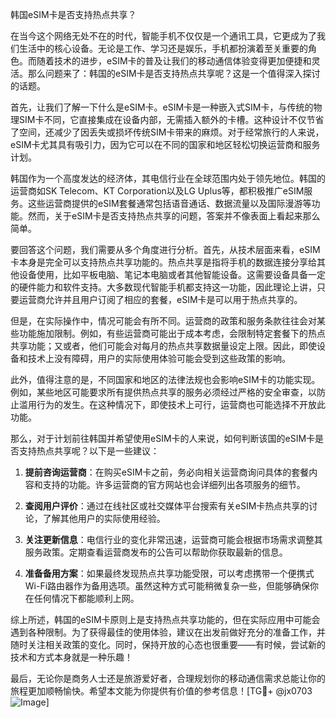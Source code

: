 韩国eSIM卡是否支持热点共享？

在当今这个网络无处不在的时代，智能手机不仅仅是一个通讯工具，它更成为了我们生活中的核心设备。无论是工作、学习还是娱乐，手机都扮演着至关重要的角色。而随着技术的进步，eSIM卡的普及让我们的移动通信体验变得更加便捷和灵活。那么问题来了：韩国的eSIM卡是否支持热点共享呢？这是一个值得深入探讨的话题。

首先，让我们了解一下什么是eSIM卡。eSIM卡是一种嵌入式SIM卡，与传统的物理SIM卡不同，它直接集成在设备内部，无需插入额外的卡槽。这种设计不仅节省了空间，还减少了因丢失或损坏传统SIM卡带来的麻烦。对于经常旅行的人来说，eSIM卡尤其具有吸引力，因为它可以在不同的国家和地区轻松切换运营商和服务计划。

韩国作为一个高度发达的经济体，其电信行业在全球范围内处于领先地位。韩国的运营商如SK Telecom、KT Corporation以及LG Uplus等，都积极推广eSIM服务。这些运营商提供的eSIM套餐通常包括语音通话、数据流量以及国际漫游等功能。然而，关于eSIM卡是否支持热点共享的问题，答案并不像表面上看起来那么简单。

要回答这个问题，我们需要从多个角度进行分析。首先，从技术层面来看，eSIM卡本身是完全可以支持热点共享功能的。热点共享是指将手机的数据连接分享给其他设备使用，比如平板电脑、笔记本电脑或者其他智能设备。这需要设备具备一定的硬件能力和软件支持。大多数现代智能手机都支持这一功能，因此理论上讲，只要运营商允许并且用户订阅了相应的套餐，eSIM卡是可以用于热点共享的。

但是，在实际操作中，情况可能会有所不同。运营商的政策和服务条款往往会对某些功能施加限制。例如，有些运营商可能出于成本考虑，会限制特定套餐下的热点共享功能；又或者，他们可能会对每月的热点共享数据量设定上限。因此，即使设备和技术上没有障碍，用户的实际使用体验可能会受到这些政策的影响。

此外，值得注意的是，不同国家和地区的法律法规也会影响eSIM卡的功能实现。例如，某些地区可能要求所有提供热点共享的服务必须经过严格的安全审查，以防止滥用行为的发生。在这种情况下，即使技术上可行，运营商也可能选择不开放此功能。

那么，对于计划前往韩国并希望使用eSIM卡的人来说，如何判断该国的eSIM卡是否支持热点共享呢？以下是一些建议：

1. **提前咨询运营商**：在购买eSIM卡之前，务必向相关运营商询问具体的套餐内容和支持的功能。许多运营商的官方网站也会详细列出各项服务的细节。

2. **查阅用户评价**：通过在线社区或社交媒体平台搜索有关eSIM卡热点共享的讨论，了解其他用户的实际使用经验。

3. **关注更新信息**：电信行业的变化非常迅速，运营商可能会根据市场需求调整其服务政策。定期查看运营商发布的公告可以帮助你获取最新的信息。

4. **准备备用方案**：如果最终发现热点共享功能受限，可以考虑携带一个便携式Wi-Fi路由器作为备用选项。虽然这种方式可能稍微复杂一些，但能够确保你在任何情况下都能顺利上网。

综上所述，韩国的eSIM卡原则上是支持热点共享功能的，但在实际应用中可能会遇到各种限制。为了获得最佳的使用体验，建议在出发前做好充分的准备工作，并随时关注相关政策的变化。同时，保持开放的心态也很重要——有时候，尝试新的技术和方式本身就是一种乐趣！

最后，无论你是商务人士还是旅游爱好者，合理规划你的移动通信需求总能让你的旅程更加顺畅愉快。希望本文能为你提供有价值的参考信息！[TG💪+ @jx0703 ![Image](https://github.com/user-attachments/assets/dbca1d08-cadb-493c-b0ec-ad6f7a83f270)]